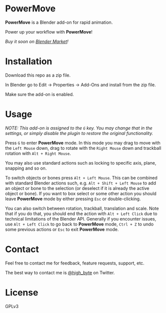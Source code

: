 # PowerMove

**PowerMove** is a Blender add-on for rapid animation.

Power up your workflow with **PowerMove**!

*Buy it soon on [Blender Market](https://blendermarket.com)!*

# Installation

Download this repo as a zip file.

In Blender go to Edit -> Properties -> Add-Ons and install from the zip file.

Make sure the add-on is enabled.

# Usage

*NOTE: This add-on is assigned to the `G` key. You may change that in the settings, or simply disable the plugin to restore the original functionality.*

Press `G` to enter **PowerMove** mode. In this mode you may drag to move with the `Left Mouse` down, drag to rotate with the `Right Mouse` down and trackball rotation with `Alt + Right Mouse`.

You may also use standard actions such as locking to specific axis, plane, snapping and so on.

To switch objects or bones press `Alt + Left Mouse`. This can be combined with standard Blender actions such, e.g. `Alt + Shift + Left Mouse` to add an object or bone to the selection (or deselect if it is already the active object or bone). If you want to box select or some other action you should leave **PowerMove** mode by either pressing `Esc` or double-clicking.

You can also switch between rotation, trackball, translation and scale. Note that if you do that, you should end the action with `Alt + Left Click` due to technical limitations of the Blender API. Generally if you encounter issues, use `Alt + Left Click` to go back to **PowerMove** mode, `Ctrl + Z` to undo some previous actions or `Esc` to exit **PowerMove** mode.

# Contact

Feel free to contact me for feedback, feature requests, support, etc.

The best way to contact me is [@high_byte](https://twitter.com/high_byte) on Twitter.

# License

GPLv3
